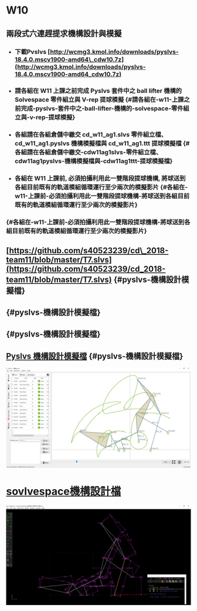 # W10

## 兩段式六連趕提求機構設計與模擬

* ### 下載Pvslvs [http://wcmg3.kmol.info/downloads/pyslvs-18.4.0.mscv1900-amd64\_cdw10.7z](http://wcmg3.kmol.info/downloads/pyslvs-18.4.0.mscv1900-amd64_cdw10.7z)
* ### 請各組在 W11 上課之前完成 Pyslvs 套件中之 ball lifter 機構的 Solvespace 零件組立與 V-rep 提球模擬 {#請各組在-w11-上課之前完成-pyslvs-套件中之-ball-lifter-機構的-solvespace-零件組立與-v-rep-提球模擬}
* ### 各組請在各組倉儲中繳交 cd\_w11\_ag1.slvs 零件組立檔、cd\_w11\_ag1.pyslvs 機構模擬檔與 cd\_w11\_ag1.ttt 提球模擬檔 {#各組請在各組倉儲中繳交-cdw11ag1slvs-零件組立檔、cdw11ag1pyslvs-機構模擬檔與-cdw11ag1ttt-提球模擬檔}
* ### 各組在 W11 上課前, 必須拍攝利用此一雙階段提球機構, 將球送到各組目前既有的軌道模組循環運行至少兩次的模擬影片 {#各組在-w11-上課前-必須拍攝利用此一雙階段提球機構-將球送到各組目前既有的軌道模組循環運行至少兩次的模擬影片}

###  {#各組在-w11-上課前-必須拍攝利用此一雙階段提球機構-將球送到各組目前既有的軌道模組循環運行至少兩次的模擬影片}

## [https://github.com/s40523239/cd\_2018-team11/blob/master/T7.slvs](https://github.com/s40523239/cd_2018-team11/blob/master/T7.slvs) {#pyslvs-機構設計模擬檔}

##  {#pyslvs-機構設計模擬檔}

##  {#pyslvs-機構設計模擬檔}

## [Pyslvs 機構設計模擬檔](https://github.com/s40523239/cd_2018-team11/blob/master/T7.pyslvs) {#pyslvs-機構設計模擬檔}

![](/assets/28585.jpg)

# [sovlvespace機構設計檔](https://github.com/s40523239/cd_2018-team11/blob/master/T7.slvs)

![](/assets/7477.jpg)

# 

# 



